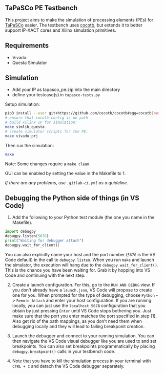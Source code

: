 TaPaSCo PE Testbench
--------------------

This project aims to make the simulation of processing elements (PEs) for [TaPaSCo](https://github.com/esa-tu-darmstadt/tapasco) easier. The testbench uses [cocotb](https://github.com/cocotb/cocotb), but extends it to better support IP-XACT cores and Xilinx simulation primitives.

## Requirements

* Vivado
* Questa Simulator

## Simulation

* Add your IP as tapasco_pe.zip into the main directory
* define your testcase(s) in `tapasco-tests.py`

Setup simulation:
```bash
pip3 install --user git+https://github.com/cocotb/cocotb#egg=cocotb[bus] cocotbext-axi
# ensure that cocotb-config is on path
# build xilinx IP for simulation:
make simlib_questa
# create simulator scripts for the PE:
make vivado_prj
```

Then run the simulation:
```bash
make
```

Note: Some changes require a `make clean`

GUI can be enabled by setting the value in the Makefile to 1.

_If there are any problems, use `.gitlab-ci.yml` as a guideline._

## Debugging the Python side of things (in VS Code)
1. Add the following to your Python test module (the one you name in the Makefile).
```python
import debugpy
debugpy.listen(5678)
print("Waiting for debugger attach")
debugpy.wait_for_client()
```
You can also explicitly name your host and the port number (``5678`` is the VS Code default) in the call to ``debugpy.listen``. When you run ``make`` and launch the simulator, the execution will hang due to the ``debugpy.wait_for_client()``. This is the chance you have been waiting for. Grab it by hopping into VS Code and continuing with the next step.

2. Create a launch configuration. For this, go to the ``RUN AND DEBUG`` view. If you don't already have a ``launch.json``, VS Code will propose to create one for you. When prompted for the type of debugging, choose ``Python`` -> ``Remote Attach`` and enter your host configuration. If you are running locally, you can just use the ``localhost 5678`` configuration that you obtain by just pressing ``Enter`` until VS Code stops bothering you. Just make sure that the port you enter matches the port specified in step (1). Also get rid of the path mappings, as you don't need them when debugging locally and they will lead to failing breakpoint creation.
   
3. Launch the debugger and connect to your running simulation. You can then navigate the VS Code visual debugger like you are used to and set breakpoints. You can also set breakpoints programmatically by placing ``debugpy.breakpoint()`` calls in your testbench code.

4. Note that you have to kill the simulation process in your terminal with ``CTRL + C`` and detach the VS Code debugger separately.